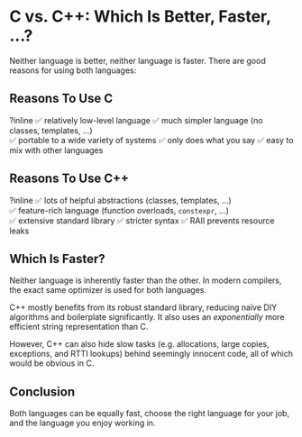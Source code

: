 # C vs. C++: Which Is Better, Faster, ...?

Neither language is better, neither language is faster.
There are good reasons for using both languages:

## Reasons To Use C
?inline
✅ relatively low-level language
✅ much simpler language (no classes, templates, ...)  
✅ portable to a wide variety of systems
✅ only does what you say
✅ easy to mix with other languages

## Reasons To Use C++
?inline
✅ lots of helpful abstractions (classes, templates, ...)  
✅ feature-rich language (function overloads, `constexpr`, ...)  
✅ extensive standard library
✅ stricter syntax
✅ RAII prevents resource leaks

## Which Is Faster?
Neither language is inherently faster than the other.
In modern compilers, the exact same optimizer is used for both languages.

C++ mostly benefits from its robust standard library, reducing naïve DIY algorithms and
boilerplate significantly. It also uses an *exponentially* more efficient string representation
than C.

However, C++ can also hide slow tasks (e.g. allocations, large copies, exceptions, and RTTI
lookups) behind seemingly innocent code, all of which would be obvious in C.
## Conclusion
Both languages can be equally fast, choose the right language for your job, and the language you
enjoy working in.
